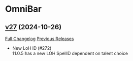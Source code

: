 # OmniBar

## [v27](https://github.com/jordonwow/omnibar/tree/v27) (2024-10-26)
[Full Changelog](https://github.com/jordonwow/omnibar/compare/v26...v27) [Previous Releases](https://github.com/jordonwow/omnibar/releases)

- New LoH ID (#272)  
    11.0.5 has a new LOH SpellID dependent on talent choice  